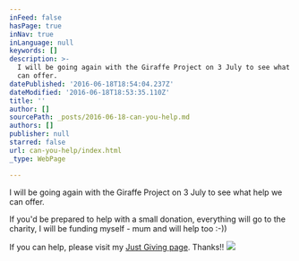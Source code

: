 ```yaml
---
inFeed: false
hasPage: true
inNav: true
inLanguage: null
keywords: []
description: >-
  I will be going again with the Giraffe Project on 3 July to see what help we
  can offer.
datePublished: '2016-06-18T18:54:04.237Z'
dateModified: '2016-06-18T18:53:35.110Z'
title: ''
author: []
sourcePath: _posts/2016-06-18-can-you-help.md
authors: []
publisher: null
starred: false
url: can-you-help/index.html
_type: WebPage

---
```

I will be going again with the Giraffe Project on 3 July to see what help we can offer.

If you'd be prepared to help with a small donation, everything will go to the charity, I will be funding myself - mum and will help too :-))

If you can help, please visit my [Just Giving page][0]. Thanks!!
![](https://the-grid-user-content.s3-us-west-2.amazonaws.com/78ad6b41-5f0d-44b5-9578-3cd16adf10d9.jpg)

[0]: https://www.justgiving.com/